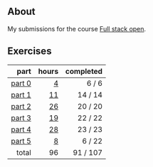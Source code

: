 ## About

My submissions for the course [Full stack open](https://fullstackopen.com/en/).

## Exercises

|                       part |                 hours | completed |
| -------------------------: | --------------------: | --------: |
| [part 0](exercises/part00) |  [4](hours.md#part-0) |   6 /   6 |
| [part 1](exercises/part01) | [11](hours.md#part-1) |  14 /  14 |
| [part 2](exercises/part02) | [26](hours.md#part-2) |  20 /  20 |
| [part 3](exercises/part03) | [19](hours.md#part-3) |  22 /  22 |
| [part 4](exercises/part04) | [28](hours.md#part-4) |  23 /  23 |
| [part 5](exercises/part05) |  [8](hours.md#part-5) |   6 /  22 |
|                      total |                    96 |  91 / 107 |
